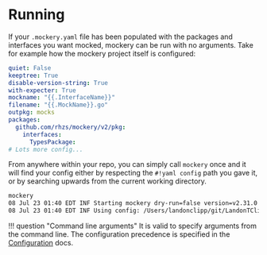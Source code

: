 Running
========

If your `.mockery.yaml` file has been populated with the packages and interfaces you want mocked, mockery can be run with no arguments. Take for example how the mockery project itself is configured:

```yaml
quiet: False
keeptree: True
disable-version-string: True
with-expecter: True
mockname: "{{.InterfaceName}}"
filename: "{{.MockName}}.go"
outpkg: mocks
packages:
  github.com/rhzs/mockery/v2/pkg:
    interfaces:
      TypesPackage:
# Lots more config...
```

From anywhere within your repo, you can simply call `mockery` once and it will find your config either by respecting the `#!yaml config` path you gave it, or by searching upwards from the current working directory.

```bash
mockery
08 Jul 23 01:40 EDT INF Starting mockery dry-run=false version=v2.31.0
08 Jul 23 01:40 EDT INF Using config: /Users/landonclipp/git/LandonTClipp/mockery/.mockery.yaml dry-run=false version=v2.31.0
```

!!! question "Command line arguments"
        It is valid to specify arguments from the command line. The configuration precedence is specified in the [Configuration](configuration.md#merging-precedence) docs.